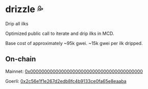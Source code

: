 # drizzle 💦
Drip all ilks

Optimized public call to iterate and drip ilks in MCD.

Base cost of approximately ~95k gwei. ~15k gwei per ilk dripped.

## On-chain

Mainnet: [0x0000000000000000000000000000000000000000](https://etherscan.io/address/0x0000000000000000000000000000000000000000#code)

Goerli: [0x2c56e1f1e267d2edb8fc4b9133ce0fa65e8eaaba](https://goerli.etherscan.io/address/0x2c56e1f1e267d2edb8fc4b9133ce0fa65e8eaaba#code)
